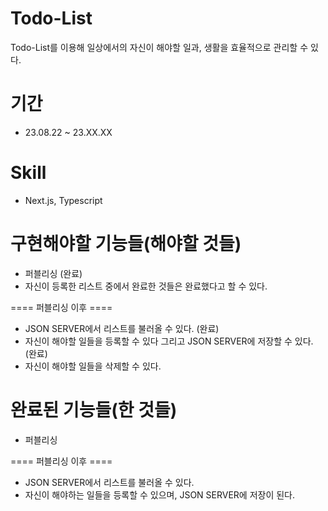 # Todo-List
Todo-List를 이용해 일상에서의 자신이 해야할 일과, 생활을 효율적으로 관리할 수 있다.

# 기간
- 23.08.22 ~ 23.XX.XX

# Skill
- Next.js, Typescript

# 구현해야할 기능들(해야할 것들)
- 퍼블리싱 (완료)
- 자신이 등록한 리스트 중에서 완료한 것들은 완료했다고 할 수 있다.

==== 퍼블리싱 이후 ====
- JSON SERVER에서 리스트를 불러올 수 있다. (완료)
- 자신이 해야할 일들을 등록할 수 있다 그리고 JSON SERVER에 저장할 수 있다. (완료)
- 자신이 해야할 일들을 삭제할 수 있다.

# 완료된 기능들(한 것들)
- 퍼블리싱

==== 퍼블리싱 이후 ====
- JSON SERVER에서 리스트를 불러올 수 있다.
- 자신이 해야하는 일들을 등록할 수 있으며, JSON SERVER에 저장이 된다.

